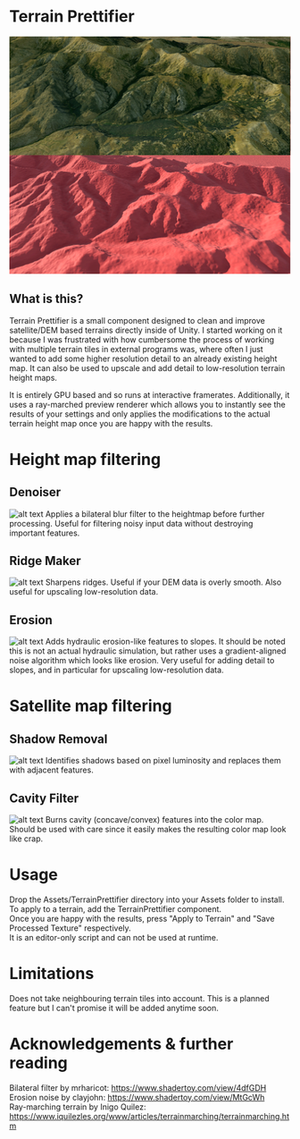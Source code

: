 # Terrain Prettifier
![alt text](preview_toggle.gif)

## What is this?
Terrain Prettifier is a small component designed to clean and improve satellite/DEM based terrains directly inside of Unity. I started working on it because I was frustrated with how cumbersome the process of working with multiple terrain tiles in external programs was, where often I just wanted to add some higher resolution detail to an already existing height map.
It can also be used to upscale and add detail to low-resolution terrain height maps.

It is entirely GPU based and so runs at interactive framerates. Additionally, it uses a ray-marched preview renderer which allows you to instantly see the results of your settings and only applies the modifications to the actual terrain height map once you are happy with the results.

# Height map filtering
## Denoiser
![alt text](preview_denoiser.jpg)
Applies a bilateral blur filter to the heightmap before further processing. Useful for filtering noisy input data without destroying important features.

## Ridge Maker
![alt text](preview_ridges.jpg)
Sharpens ridges. Useful if your DEM data is overly smooth. Also useful for upscaling low-resolution data.

## Erosion
![alt text](preview_erosion.jpg)
Adds hydraulic erosion-like features to slopes. It should be noted this is not an actual hydraulic simulation, but rather uses a gradient-aligned noise algorithm which looks like erosion. Very useful for adding detail to slopes, and in particular for upscaling low-resolution data.

# Satellite map filtering
## Shadow Removal
![alt text](preview_shadowremoval.jpg)
Identifies shadows based on pixel luminosity and replaces them with adjacent features.

## Cavity Filter
![alt text](preview_cavityfilter.jpg)
Burns cavity (concave/convex) features into the color map. Should be used with care since it easily makes the resulting color map look like crap.

# Usage
Drop the Assets/TerrainPrettifier directory into your Assets folder to install. To apply to a terrain, add the TerrainPrettifier component.  
Once you are happy with the results, press "Apply to Terrain" and "Save Processed Texture" respectively.  
It is an editor-only script and can not be used at runtime.

# Limitations
Does not take neighbouring terrain tiles into account. This is a planned feature but I can't promise it will be added anytime soon.

# Acknowledgements & further reading
Bilateral filter by mrharicot: https://www.shadertoy.com/view/4dfGDH  
Erosion noise by clayjohn: https://www.shadertoy.com/view/MtGcWh  
Ray-marching terrain by Inigo Quilez: https://www.iquilezles.org/www/articles/terrainmarching/terrainmarching.htm
